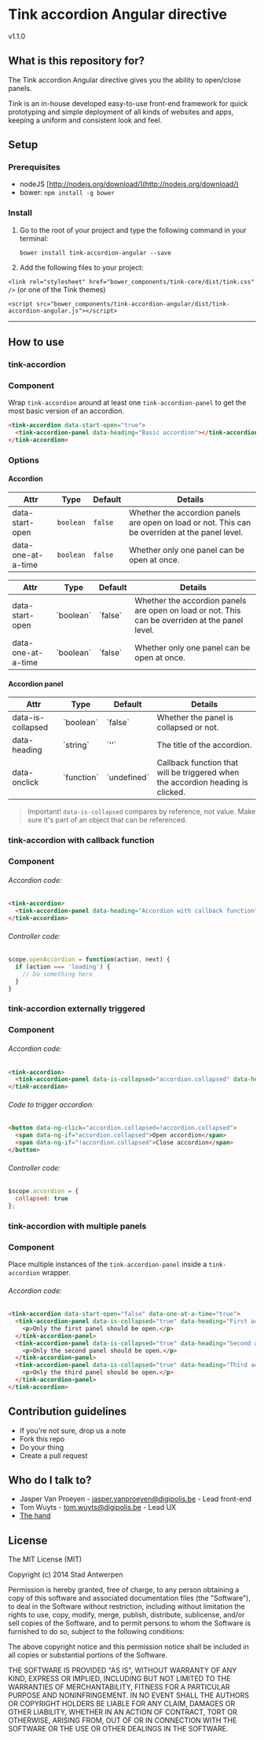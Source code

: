 # Tink accordion Angular directive

v1.1.0

## What is this repository for?

The Tink accordion Angular directive gives you the ability to open/close panels.

Tink is an in-house developed easy-to-use front-end framework for quick prototyping and simple deployment of all kinds of websites and apps, keeping a uniform and consistent look and feel.

## Setup

### Prerequisites

* nodeJS [http://nodejs.org/download/](http://nodejs.org/download/)
* bower: `npm install -g bower`

### Install

1. Go to the root of your project and type the following command in your terminal:

   `bower install tink-accordion-angular --save`

2. Add the following files to your project:

  `<link rel="stylesheet" href="bower_components/tink-core/dist/tink.css" />` (or one of the Tink themes)

  `<script src="bower_components/tink-accordion-angular/dist/tink-accordion-angular.js"></script>`


----------


## How to use

### tink-accordion

### Component

Wrap `tink-accordion` around at least one `tink-accordion-panel` to get the most basic version of an accordion.

```html
<tink-accordion data-start-open="true">
  <tink-accordion-panel data-heading="Basic accordion"></tink-accordion-panel>
</tink-accordion>
```

### Options

#### Accordion


Attr | Type | Default | Details
--- | --- | --- | ---
data-start-open | `boolean` | `false` | Whether the accordion panels are open on load or not. This can be overriden at the panel level.
data-one-at-a-time | `boolean` | `false` | Whether only one panel can be open at once.


<table class="table-dev">
  <thead>
    <tr>
      <th>Attr</th>
      <th>Type</th>
      <th>Default</th>
      <th>Details</th>
    </tr>
  </thead>
  <tbody>
    <tr>
      <td>data-start-open</td>
      <td>`boolean`</td>
      <td>`false`</td>
      <td>Whether the accordion panels are open on load or not. This can be overriden at the panel level.</td>
    </tr>
    <tr>
      <td>data-one-at-a-time</td>
      <td>`boolean`</td>
      <td>`false`</td>
      <td>Whether only one panel can be open at once.</td>
    </tr>
  </tbody>
</table>

#### Accordion panel

<table class="table-dev">
  <thead>
    <tr>
      <th>Attr</th>
      <th>Type</th>
      <th>Default</th>
      <th>Details</th>
    </tr>
  </thead>
  <tbody>
    <tr>
      <td>data-is-collapsed</td>
      <td>`boolean`</td>
      <td>`false`</td>
      <td>Whether the panel is collapsed or not.</td>
    </tr>
    <tr>
      <td>data-heading</td>
      <td>`string`</td>
      <td>`''`</td>
      <td>The title of the accordion.</td>
    </tr>
    <tr>
      <td>data-onclick</td>
      <td>`function`</td>
      <td>`undefined`</td>
      <td>Callback function that will be triggered when the accordion heading is clicked.</td>
    </tr>
  </tbody>
</table>

> Important! `data-is-collapsed` compares by reference, not value. Make sure it's part of an object that can be referenced.


### tink-accordion with callback function

### Component

###### Accordion code: ######
```html
<tink-accordion>
  <tink-accordion-panel data-heading="Accordion with callback function" data-onclick="openAccordion"></tink-accordion-panel>
</tink-accordion>
```

###### Controller code: ######
```javascript
scope.openAccordion = function(action, next) {
  if (action === 'loading') {
    // Do something here
  }
}
```

### tink-accordion externally triggered

### Component

###### Accordion code: ######
```html
<tink-accordion>
  <tink-accordion-panel data-is-collapsed="accordion.collapsed" data-heading="Externally triggered accordion"></tink-accordion-panel>
</tink-accordion>
```

###### Code to trigger accordion: ######
```html
<button data-ng-click="accordion.collapsed=!accordion.collapsed">
  <span data-ng-if="accordion.collapsed">Open accordion</span>
  <span data-ng-if="!accordion.collapsed">Close accordion</span>
</button>
```

###### Controller code: ######
```javascript
$scope.accordion = {
  collapsed: true
};
```

### tink-accordion with multiple panels

### Component

Place multiple instances of the `tink-accordion-panel` inside a `tink-accordion` wrapper.

###### Accordion code: ######
```html
<tink-accordion data-start-open="false" data-one-at-a-time="true">
  <tink-accordion-panel data-is-collapsed="true" data-heading="First accordion panel">
    <p>Only the first panel should be open.</p>
  </tink-accordion-panel>
  <tink-accordion-panel data-is-collapsed="true" data-heading="Second accordion panel">
    <p>Only the second panel should be open.</p>
  </tink-accordion-panel>
  <tink-accordion-panel data-is-collapsed="true" data-heading="Third accordion panel">
    <p>Only the third panel should be open.</p>
  </tink-accordion-panel>
</tink-accordion>
```

## Contribution guidelines

* If you're not sure, drop us a note
* Fork this repo
* Do your thing
* Create a pull request

## Who do I talk to?

* Jasper Van Proeyen - jasper.vanproeyen@digipolis.be - Lead front-end
* Tom Wuyts - tom.wuyts@digipolis.be - Lead UX
* [The hand](https://www.youtube.com/watch?v=_O-QqC9yM28)

## License

The MIT License (MIT)

Copyright (c) 2014 Stad Antwerpen

Permission is hereby granted, free of charge, to any person obtaining a copy
of this software and associated documentation files (the "Software"), to deal
in the Software without restriction, including without limitation the rights
to use, copy, modify, merge, publish, distribute, sublicense, and/or sell
copies of the Software, and to permit persons to whom the Software is
furnished to do so, subject to the following conditions:

The above copyright notice and this permission notice shall be included in all
copies or substantial portions of the Software.

THE SOFTWARE IS PROVIDED "AS IS", WITHOUT WARRANTY OF ANY KIND, EXPRESS OR
IMPLIED, INCLUDING BUT NOT LIMITED TO THE WARRANTIES OF MERCHANTABILITY,
FITNESS FOR A PARTICULAR PURPOSE AND NONINFRINGEMENT. IN NO EVENT SHALL THE
AUTHORS OR COPYRIGHT HOLDERS BE LIABLE FOR ANY CLAIM, DAMAGES OR OTHER
LIABILITY, WHETHER IN AN ACTION OF CONTRACT, TORT OR OTHERWISE, ARISING FROM,
OUT OF OR IN CONNECTION WITH THE SOFTWARE OR THE USE OR OTHER DEALINGS IN THE
SOFTWARE.
